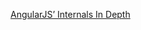 [AngularJS’ Internals In Depth](http://www.smashingmagazine.com/2015/01/22/angularjs-internals-in-depth/)
